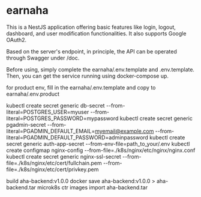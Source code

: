# earnaha

This is a NestJS application offering basic features like login, logout, dashboard, and user modification functionalities. It also supports Google OAuth2.

Based on the server's endpoint, in principle, the API can be operated through Swagger under /doc.

Before using, simply complete the earnaha/.env.template and .env.template. Then, you can get the service running using docker-compose up.


for product env, fill in the earnaha/.env.template and copy to earnaha/.env.product

kubectl create secret generic db-secret --from-literal=POSTGRES_USER=myuser --from-literal=POSTGRES_PASSWORD=mypassword
kubectl create secret generic pgadmin-secret --from-literal=PGADMIN_DEFAULT_EMAIL=myemail@example.com --from-literal=PGADMIN_DEFAULT_PASSWORD=adminpassword
kubectl create secret generic auth-app-secret --from-env-file=path_to_your/.env
kubectl create configmap nginx-config --from-file=./k8s/nginx/etc/nginx/nginx.conf
kubectl create secret generic nginx-ssl-secret --from-file=./k8s/nginx/etc/cert/fullchain.pem --from-file=./k8s/nginx/etc/cert/privkey.pem



build aha-backend:v1.0.0
docker save aha-backend:v1.0.0 > aha-backend.tar
microk8s ctr images import aha-backend.tar

